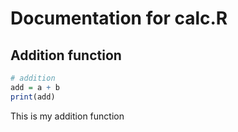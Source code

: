 # Documentation for calc.R

## Addition function
```r
# addition 
add = a + b 
print(add)
```
This is my addition function